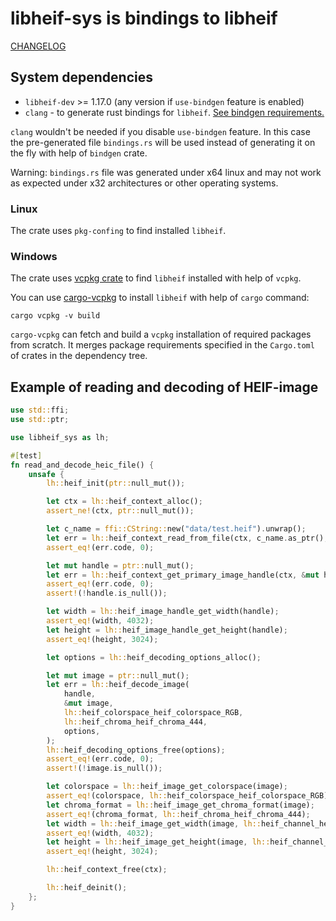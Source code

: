 # libheif-sys is bindings to libheif

[CHANGELOG](https://github.com/Cykooz/libheif-sys/blob/master/CHANGELOG.md)

## System dependencies

- `libheif-dev` >= 1.17.0 (any version if `use-bindgen` feature is enabled)
- `clang` - to generate rust bindings for `libheif`.
  [See bindgen requirements.](https://rust-lang.github.io/rust-bindgen/requirements.html)

`clang` wouldn't be needed if you disable `use-bindgen` feature.
In this case the pre-generated file `bindings.rs` will be used
instead of generating it on the fly with help of `bindgen` crate.

Warning: `bindings.rs` file was generated under x64 linux and may
not work as expected under x32 architectures or other operating systems.

### Linux

The crate uses `pkg-confing` to find installed `libheif`.

### Windows

The crate uses [vcpkg crate](https://crates.io/crates/vcpkg)
to find `libheif` installed with help of `vcpkg`.

You can use [cargo-vcpkg](https://crates.io/crates/cargo-vcpkg)
to install `libheif` with help of `cargo` command:

```shell
cargo vcpkg -v build
```

`cargo-vcpkg` can fetch and build a `vcpkg` installation of required
packages from scratch. It merges package requirements specified in
the `Cargo.toml` of crates in the dependency tree.

## Example of reading and decoding of HEIF-image

```rust
use std::ffi;
use std::ptr;

use libheif_sys as lh;

#[test]
fn read_and_decode_heic_file() {
    unsafe {
        lh::heif_init(ptr::null_mut());

        let ctx = lh::heif_context_alloc();
        assert_ne!(ctx, ptr::null_mut());

        let c_name = ffi::CString::new("data/test.heif").unwrap();
        let err = lh::heif_context_read_from_file(ctx, c_name.as_ptr(), ptr::null());
        assert_eq!(err.code, 0);

        let mut handle = ptr::null_mut();
        let err = lh::heif_context_get_primary_image_handle(ctx, &mut handle);
        assert_eq!(err.code, 0);
        assert!(!handle.is_null());

        let width = lh::heif_image_handle_get_width(handle);
        assert_eq!(width, 4032);
        let height = lh::heif_image_handle_get_height(handle);
        assert_eq!(height, 3024);

        let options = lh::heif_decoding_options_alloc();

        let mut image = ptr::null_mut();
        let err = lh::heif_decode_image(
            handle,
            &mut image,
            lh::heif_colorspace_heif_colorspace_RGB,
            lh::heif_chroma_heif_chroma_444,
            options,
        );
        lh::heif_decoding_options_free(options);
        assert_eq!(err.code, 0);
        assert!(!image.is_null());

        let colorspace = lh::heif_image_get_colorspace(image);
        assert_eq!(colorspace, lh::heif_colorspace_heif_colorspace_RGB);
        let chroma_format = lh::heif_image_get_chroma_format(image);
        assert_eq!(chroma_format, lh::heif_chroma_heif_chroma_444);
        let width = lh::heif_image_get_width(image, lh::heif_channel_heif_channel_R);
        assert_eq!(width, 4032);
        let height = lh::heif_image_get_height(image, lh::heif_channel_heif_channel_R);
        assert_eq!(height, 3024);

        lh::heif_context_free(ctx);

        lh::heif_deinit();
    };
}
```
